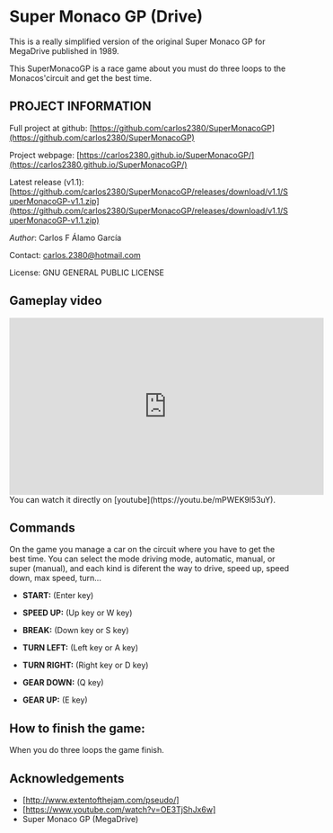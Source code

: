# Super Monaco GP (Drive)
This is a really simplified version of the original Super Monaco GP for MegaDrive published in 1989.

This SuperMonacoGP is a race game about you must do  three loops to the Monacos'circuit and get the best time.

## PROJECT INFORMATION

Full project at github: [https://github.com/carlos2380/SuperMonacoGP](https://github.com/carlos2380/SuperMonacoGP)

Project webpage: [https://carlos2380.github.io/SuperMonacoGP/](https://carlos2380.github.io/SuperMonacoGP/) 

Latest release (v1.1): [https://github.com/carlos2380/SuperMonacoGP/releases/download/v1.1/SuperMonacoGP-v1.1.zip](https://github.com/carlos2380/SuperMonacoGP/releases/download/v1.1/SuperMonacoGP-v1.1.zip)  

*Author*: Carlos F Álamo García

Contact: carlos.2380@hotmail.com

License: GNU GENERAL PUBLIC LICENSE

## Gameplay video

<iframe width="560" height="315" src="https://www.youtube.com/embed/mPWEK9l53uY" frameborder="0" allowfullscreen=""></iframe>
You can watch it directly on [youtube](https://youtu.be/mPWEK9l53uY).



## Commands

On the game you manage a car on the circuit where you have to get the best time. You can select the mode driving mode, automatic, manual, or super (manual), and each kind is diferent the way to drive, speed up, speed down, max speed, turn...

* **START:** (Enter key)

* **SPEED UP:** (Up key or W key)
* **BREAK:** (Down key or S key)
* **TURN LEFT:** (Left key or A key)
* **TURN RIGHT:** (Right key or D key)
* **GEAR DOWN:** (Q key)
* **GEAR UP:** (E key)

## How to finish the game:

When you do three loops the game finish.

## Acknowledgements

* [http://www.extentofthejam.com/pseudo/]
* [https://www.youtube.com/watch?v=OE3TjShJx6w]
* Super Monaco GP (MegaDrive)
